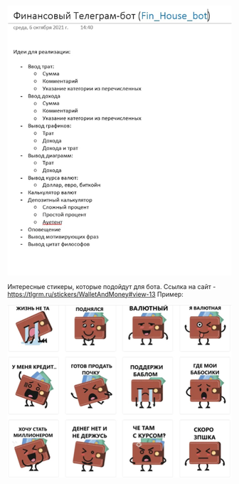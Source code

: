 <!-- <img src="C:\Users\mkapt\OneDrive\Рабочий стол\Fin_Bot\Fin_House_Bot\ReadMe\Plan.jpg"> -->
![alt text](Plan.jpg "Title")

Интересные стикеры, которые подойдут для бота.
Ссылка на сайт - https://tlgrm.ru/stickers/WalletAndMoney#view-13
Пример:
<!-- <img src="C:\Users\mkapt\OneDrive\Рабочий стол\Fin_Bot\Fin_House_Bot\ReadMe\Stikers.jpg"> -->
![alt text](Stikers.jpg "Title")

